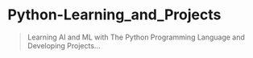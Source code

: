 # Python-Learning_and_Projects
> Learning AI and ML with The Python Programming Language and Developing Projects...
